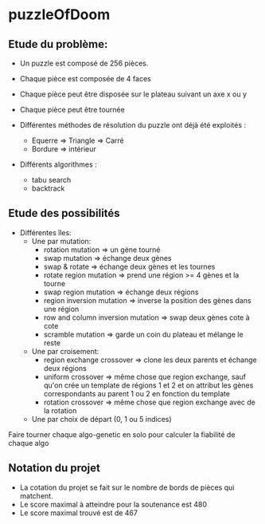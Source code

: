 # puzzleOfDoom

## Etude du problème:
- Un puzzle est composé de 256 pièces.
- Chaque pièce est composée de 4 faces
- Chaque pièce peut être disposée sur le plateau suivant un axe x ou y
- Chaque pièce peut être tournée

- Différentes méthodes de résolution du puzzle ont déjà été exploités :
	- Equerre => Triangle => Carré
	- Bordure => intérieur

- Différents algorithmes :
	- tabu search
	- backtrack

## Etude des possibilités
- Différentes îles:
	- Une par mutation:
		- rotation mutation => un gène tourné
		- swap mutation => échange deux gènes
		- swap & rotate => échange deux gènes et les tournes
		- rotate region mutation => prend une région >= 4 gènes et la tourne
		- swap region mutation => échange deux régions
		- region inversion mutation => inverse la position des gènes dans une région
		- row and column inversion mutation => swap deux gènes cote à cote
		- scramble mutation => garde un coin du plateau et mélange le reste
	- Une par croisement:
		- region exchange crossover => clone les deux parents et échange deux régions
		- uniform crossover => même chose que region exchange, sauf qu'on crée un template de régions 1 et 2 et on attribut les gènes correspondants au parent 1 ou 2 en fonction du template
		- rotation crossover => même chose que region exchange avec de la rotation
	- Une par choix de départ (0, 1 ou 5 indices)

Faire tourner chaque algo-genetic en solo pour calculer la fiabilité de chaque algo

## Notation du projet
- La cotation du projet se fait sur le nombre de bords de pièces qui matchent.
- Le score maximal à atteindre pour la soutenance est 480
- Le score maximal trouvé est de 467